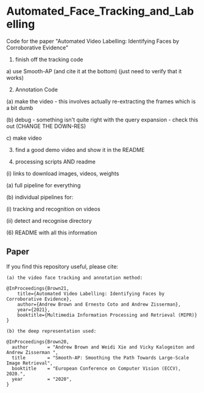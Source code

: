 # Automated_Face_Tracking_and_Labelling
Code for the paper "Automated Video Labelling: Identifying Faces by Corroborative Evidence"

1) finish off the tracking code 

a) use Smooth-AP (and cite it at the bottom) (just need to verify that it works)

2) Annotation Code

(a) make the video - this involves actually re-extracting the frames which is a bit dumb

(b) debug - something isn't quite right with the query expansion - check this out (CHANGE THE DOWN-RES)

c) make video 

3) find a good demo video and show it in the README


4) processing scripts AND readme

(i) links to download images, videos, weights

(a) full pipeline for everything

(b) individual pipelines for:

(i) tracking and recognition on videos

(ii) detect and recognise directory

(6) README with all this information


## Paper

If you find this repository useful, please cite:

```
(a) the video face tracking and annotation method:

@InProceedings{Brown21,
    title={Automated Video Labelling: Identifying Faces by Corroborative Evidence},
    author={Andrew Brown and Ernesto Coto and Andrew Zisserman},
    year={2021},
    booktitle={Multimedia Information Processing and Retrieval (MIPR)}
}

(b) the deep representation used:

@InProceedings{Brown20,
  author       = "Andrew Brown and Weidi Xie and Vicky Kalogeiton and Andrew Zisserman ",
  title        = "Smooth-AP: Smoothing the Path Towards Large-Scale Image Retrieval",
  booktitle    = "European Conference on Computer Vision (ECCV), 2020.",
  year         = "2020",
}
```

